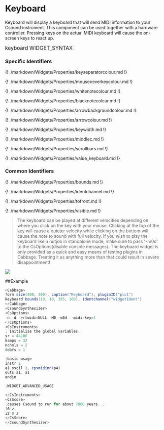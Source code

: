 # Keyboard

Keyboard will display a keyboard that will send MIDI information to your Csound instrument. This component can be used together with a hardware controller. Pressing keys on the actual MIDI keyboard will cause the on-screen keys to react up. 

<big></pre>
keyboard WIDGET_SYNTAX
</pre></big>

### Specific Identifiers

{! ./markdown/Widgets/Properties/keyseparatorcolour.md !} 

{! ./markdown/Widgets/Properties/mouseoeverkeycolour.md !}  

{! ./markdown/Widgets/Properties/whitenotecolour.md !}  

{! ./markdown/Widgets/Properties/blacknotecolour.md !} 

{! ./markdown/Widgets/Properties/arrowbackgroundcolour.md !} 

{! ./markdown/Widgets/Properties/arrowcolour.md !} 

{! ./markdown/Widgets/Properties/keywidth.md !} 

{! ./markdown/Widgets/Properties/middlec.md !}

{! ./markdown/Widgets/Properties/scrollbars.md !}

{! ./markdown/Widgets/Properties/value_keyboard.md !}

### Common Identifiers

{! ./markdown/Widgets/Properties/bounds.md !}  

{! ./markdown/Widgets/Properties/identchannel.md !}  

{! ./markdown/Widgets/Properties/tofront.md !} 

{! ./markdown/Widgets/Properties/visible.md !}  


<!--(End of identifiers)/-->

>The keyboard can be played at different velocities depending on where you click on the key with your mouse. Clicking at the top of the key will cause a quieter velocity while clicking on the bottom will cause the note to sound with full velocity. If you wish to play the keyboard like a nutjob in standalone mode, make sure to pass '-m0d' to the CsOptions(disable console messages). The keyboard widget is only provided as a quick and easy means of testing plugins in Cabbage. Treating it as anything more than that could result in severe disappointment!  

![](../images/keyboard.gif)

##Example
<!--(Widget Example)/-->
```csharp
<Cabbage>
form size(400, 300), caption("Keyboard"), pluginID("plu1")
keyboard bounds(10, 10, 385, 160), identchannel("widgetIdent")
</Cabbage>
<CsoundSynthesizer>
<CsOptions>
-n -d -+rtmidi=NULL -M0 -m0d --midi-key=4
</CsOptions>
<CsInstruments>
; Initialize the global variables. 
sr = 44100
ksmps = 32
nchnls = 2
0dbfs = 1

;basic usage
instr 1 
a1 oscil 1, cpsmidinn(p4)
outs a1, a1
endin        

;WIDGET_ADVANCED_USAGE

</CsInstruments>
<CsScore>
;causes Csound to run for about 7000 years...
f0 z
i2 0 z
</CsScore>
</CsoundSynthesizer>
```
<!--(Widget Example)/-->
